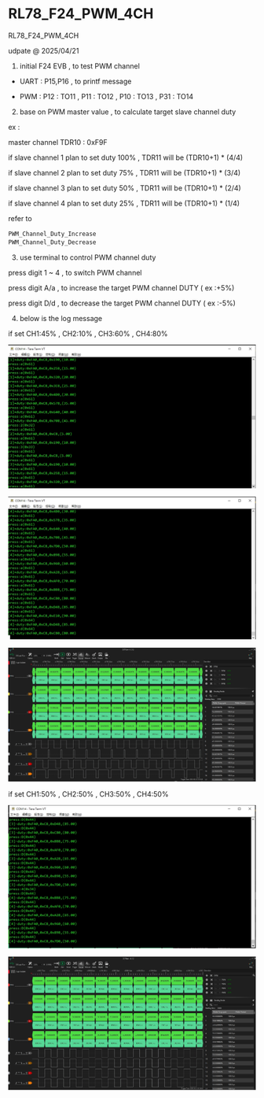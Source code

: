 # RL78_F24_PWM_4CH
 RL78_F24_PWM_4CH

udpate @ 2025/04/21

1. initial F24 EVB , to test PWM channel 

- UART : P15,P16 , to printf message

- PWM : P12 : TO11 , P11 : TO12 , P10 : TO13 , P31 : TO14

2. base on PWM master value , to calculate target slave channel duty 

ex : 

master channel TDR10 : 0xF9F

if slave channel 1 plan to set duty 100% , TDR11 will be (TDR10+1) * (4/4)

if slave channel 2 plan to set duty 75% , TDR11 will be (TDR10+1) * (3/4)

if slave channel 3 plan to set duty 50% , TDR11 will be (TDR10+1) * (2/4)

if slave channel 4 plan to set duty 25% , TDR11 will be (TDR10+1) * (1/4)

refer to 

```c
PWM_Channel_Duty_Increase
PWM_Channel_Duty_Decrease
```

3. use terminal to control PWM channel duty

press digit 1 ~ 4 , to switch PWM channel

press digit A/a , to increase the target PWM channel DUTY ( ex :+5%)

press digit D/d , to decrease the target PWM channel DUTY ( ex :-5%)

4. below is the log message

if set CH1:45% , CH2:10% , CH3:60% , CH4:80%

![image](https://github.com/released/RL78_F24_PWM_4CH/blob/main/log1.jpg)

![image](https://github.com/released/RL78_F24_PWM_4CH/blob/main/log2.jpg)

![image](https://github.com/released/RL78_F24_PWM_4CH/blob/main/LA1.jpg)


if set CH1:50% , CH2:50% , CH3:50% , CH4:50%

![image](https://github.com/released/RL78_F24_PWM_4CH/blob/main/log3.jpg)

![image](https://github.com/released/RL78_F24_PWM_4CH/blob/main/LA2.jpg)

